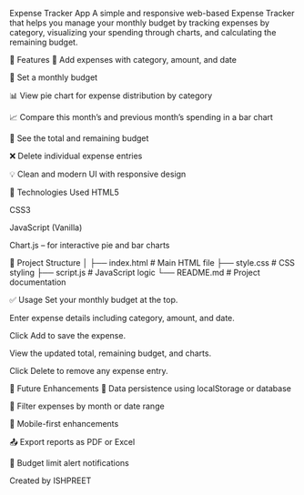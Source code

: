 Expense Tracker App
A simple and responsive web-based Expense Tracker that helps you manage your monthly budget by tracking expenses by category, visualizing your spending through charts, and calculating the remaining budget.

📌 Features
📝 Add expenses with category, amount, and date

💸 Set a monthly budget

📊 View pie chart for expense distribution by category

📈 Compare this month’s and previous month’s spending in a bar chart

🧮 See the total and remaining budget

❌ Delete individual expense entries

💡 Clean and modern UI with responsive design

🚀 Technologies Used
HTML5

CSS3

JavaScript (Vanilla)

Chart.js – for interactive pie and bar charts


📁 Project Structure
│
├── index.html           # Main HTML file
├── style.css            # CSS styling
├── script.js            # JavaScript logic
└── README.md            # Project documentation

✅ Usage
Set your monthly budget at the top.

Enter expense details including category, amount, and date.

Click Add to save the expense.

View the updated total, remaining budget, and charts.

Click Delete to remove any expense entry.

📌 Future Enhancements
🔐 Data persistence using localStorage or database

📅 Filter expenses by month or date range

📱 Mobile-first enhancements

📤 Export reports as PDF or Excel

🔔 Budget limit alert notifications



Created by ISHPREET

